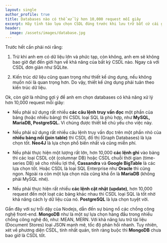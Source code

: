 ```yaml
---
layout: single
author_profile: true
title: Databases nào có thể xử lý hơn 10,000 request mỗi giây
excerpt: Hãy tỉnh táo lựa chọn CSDL đúng trước khi lưu trữ bất cứ cái gì
header:
  image: /assets/images/database.jpg
---
```


Trước hết cần phải nói rằng:

1. Trừ khi anh em có dữ liệu lớn và phức tạp, còn không, anh em sẽ không bao giờ đạt đến giới hạn về khả năng của bất kỳ CSDL nào. Ngay cả với CSDL đơn giản như SQLite.

2. Kiến trúc dữ liệu cũng quan trọng như thiết kế ứng dụng, nếu không muốn nói là quan trọng hơn. Do vậy, thiết kế ứng dụng phải tuân theo kiến trúc dữ liệu.

Ok, còn giờ là những gợi ý để anh em chọn databases có khả năng xử lý hơn 10,000 request mỗi giây:

- Nếu phải sử dụng rất nhiều **các câu lệnh truy vấn đọc** một phần của bảng (hoặc nhiều bảng) thì CSDL loại SQL là phù hợp, như **MySQL, MariaDB, PostgreSQL.** Vì chúng được thiết kế chủ yếu cho việc này.

- Nếu phải sử dụng rất nhiều câu lệnh truy vấn đọc trên một phần nhỏ của **nhiều bảng nối (join table)** thì CSDL đồ thị (Graph Databases) là lựa chọn tốt. **Neo4J** là lựa chọn phổ biến nhất và cũng miễn phí.

- Nếu phải thực hiện một lượng rất lớn, hơn 10,000 **các lệnh ghi** vào bảng thì các loại CSDL cột (columnar DB) hoặc CSDL chuỗi thời gian (time-series DB) sẽ cho nhiều lợi thế, **Cassandra** và **Google BigTable** là các lựa chọn tốt. Hoặc CSDL là loại SQL Enterprise như **Oracle** thì cũng ngon. Ngoài ra còn một lựa chọn nữa cũng khá ổn là **MariaDB** (không phải MySQL nhé).

- Nếu phải thực hiện rất nhiều **các lệnh cật nhật (update)**, hơn 10,000 request đến một loạt các bảng khác nhau thì CSDL loại SQL là tốt nhờ khả năng cách ly dữ liệu của nó. **PostgreSQL** là lựa chọn tuyệt vời.

Gần đây với sự trỗi dậy của Nodejs, dẫn đến sự bùng nổ các chồng công nghệ front-end. **MongoDB** như là một sự lựa chọn hàng đầu trong nhiều chồng công nghệ đó, như: MEAN, MERN. Với khả năng lưu trữ tài liệu (Document Stores) loại JSON mạnh mẽ, tốc độ phản hồi nhanh. Tuy nhiên, xét về phương diện CSDL, tính nhất quán, tính ràng buộc thì **MongoDB** chưa bao giờ là CSDL tốt.
